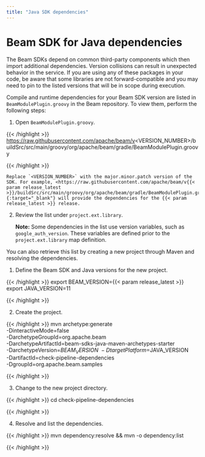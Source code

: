 ```yaml
---
title: "Java SDK dependencies"
---
```

<!--
Licensed under the Apache License, Version 2.0 (the "License");
you may not use this file except in compliance with the License.
You may obtain a copy of the License at

http://www.apache.org/licenses/LICENSE-2.0

Unless required by applicable law or agreed to in writing, software
distributed under the License is distributed on an "AS IS" BASIS,
WITHOUT WARRANTIES OR CONDITIONS OF ANY KIND, either express or implied.
See the License for the specific language governing permissions and
limitations under the License.
-->

# Beam SDK for Java dependencies

The Beam SDKs depend on common third-party components which then
import additional dependencies. Version collisions can result in unexpected
behavior in the service. If you are using any of these packages in your code, be
aware that some libraries are not forward-compatible and you may need to pin to
the listed versions that will be in scope during execution.

Compile and runtime dependencies for your Beam SDK version are listed in `BeamModulePlugin.groovy` in the Beam repository. To view them, perform the following steps:

1. Open `BeamModulePlugin.groovy`.

    
{{< /highlight >}}
    https://raw.githubusercontent.com/apache/beam/v<VERSION_NUMBER>/buildSrc/src/main/groovy/org/apache/beam/gradle/BeamModulePlugin.groovy
    
{{< /highlight >}}

    Replace `<VERSION_NUMBER>` with the major.minor.patch version of the SDK. For example, <https://raw.githubusercontent.com/apache/beam/v{{< param release_latest >}}/buildSrc/src/main/groovy/org/apache/beam/gradle/BeamModulePlugin.groovy>{:target="_blank"} will provide the dependencies for the {{< param release_latest >}} release.
    
2. Review the list under `project.ext.library`. 

    **Note:** Some dependencies in the list use version variables, such as `google_auth_version`. These variables are defined prior to the `project.ext.library` map definition.

You can also retrieve this list by creating a new project through Maven and resolving the dependencies.

1. Define the Beam SDK and Java versions for the new project. 

    
{{< /highlight >}}
    export BEAM_VERSION={{< param release_latest >}}
    export JAVA_VERSION=11
    
{{< /highlight >}}

2. Create the project.

    
{{< /highlight >}}
    mvn archetype:generate \
        -DinteractiveMode=false \
        -DarchetypeGroupId=org.apache.beam \
        -DarchetypeArtifactId=beam-sdks-java-maven-archetypes-starter \
        -DarchetypeVersion=$BEAM_VERSION \
        -DtargetPlatform=$JAVA_VERSION \
        -DartifactId=check-pipeline-dependencies \
        -DgroupId=org.apache.beam.samples
    
{{< /highlight >}}

3. Change to the new project directory.

    
{{< /highlight >}}
    cd check-pipeline-dependencies
    
{{< /highlight >}}

4. Resolve and list the dependencies.

    
{{< /highlight >}}
    mvn dependency:resolve && mvn -o dependency:list
    
{{< /highlight >}}

